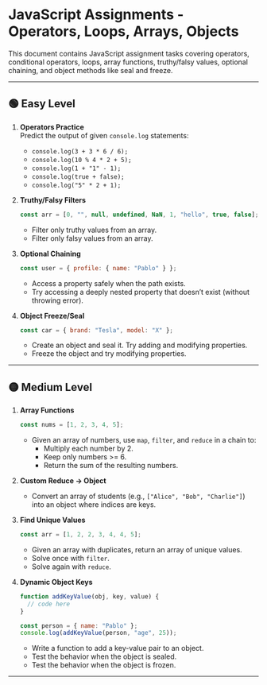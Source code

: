 # JavaScript Assignments - Operators, Loops, Arrays, Objects

This document contains JavaScript assignment tasks covering operators,
conditional operators, loops, array functions, truthy/falsy values,
optional chaining, and object methods like seal and freeze.

---

## 🟢 Easy Level

1. **Operators Practice**  
   Predict the output of given `console.log` statements:

   - `console.log(3 + 3 * 6 / 6);`  
   - `console.log(10 % 4 * 2 + 5);`  
   - `console.log(1 + "1" - 1);`  
   - `console.log(true + false);`  
   - `console.log("5" * 2 + 1);`  

2. **Truthy/Falsy Filters**  
    ```js
    const arr = [0, "", null, undefined, NaN, 1, "hello", true, false];
    ```
   - Filter only truthy values from an array.  
   - Filter only falsy values from an array.  

3. **Optional Chaining**  
    ``` js
    const user = { profile: { name: "Pablo" } };
    ```
   - Access a property safely when the path exists.  
   - Try accessing a deeply nested property that doesn’t exist (without throwing error).  

4. **Object Freeze/Seal**  
    ``` js
    const car = { brand: "Tesla", model: "X" };
    ```
   - Create an object and seal it. Try adding and modifying properties.  
   - Freeze the object and try modifying properties.  

---

## 🟡 Medium Level

1. **Array Functions** 
    ``` js
    const nums = [1, 2, 3, 4, 5];
    ``` 
   - Given an array of numbers, use `map`, `filter`, and `reduce` in a chain to:  
     - Multiply each number by 2.  
     - Keep only numbers >= 6.  
     - Return the sum of the resulting numbers.  

2. **Custom Reduce → Object**  
   - Convert an array of students (e.g., `["Alice", "Bob", "Charlie"]`) into an object where indices are keys.  

3. **Find Unique Values**  
    ``` js
    const arr = [1, 2, 2, 3, 4, 4, 5];
    ```
   - Given an array with duplicates, return an array of unique values.  
   - Solve once with `filter`.  
   - Solve again with `reduce`.  

4. **Dynamic Object Keys**  
    ``` js
    function addKeyValue(obj, key, value) {
      // code here
    }

    const person = { name: "Pablo" };
    console.log(addKeyValue(person, "age", 25));
    ```
   - Write a function to add a key-value pair to an object.  
   - Test the behavior when the object is sealed.  
   - Test the behavior when the object is frozen.  

---
